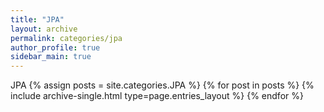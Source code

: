 ```yaml
---
title: "JPA"
layout: archive
permalink: categories/jpa
author_profile: true
sidebar_main: true
---
```


JPA
{% assign posts = site.categories.JPA %}
{% for post in posts %} {% include archive-single.html type=page.entries_layout %} {% endfor %}
